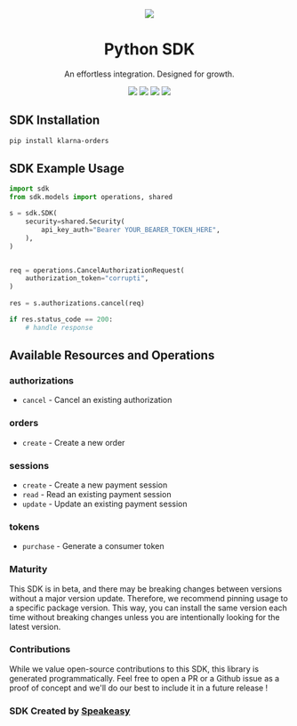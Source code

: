 <div align="center">
    <img src="https://user-images.githubusercontent.com/6267663/230347878-f2873a58-f578-4e95-86e0-7bebfd78f4f1.svg">
    <h1>Python SDK</h1>
   <p>An effortless integration. Designed for growth.</p>
   <a href="https://docs.klarna.com/"><img src="https://img.shields.io/static/v1?label=Docs&message=API Ref&color=000&style=for-the-badge" /></a>
   <a href="https://github.com/speakeasy-sdks/klarna-python/actions"><img src="https://img.shields.io/github/actions/workflow/status/speakeasy-sdks/klarna-python/speakeasy_sdk_generation.yml?style=for-the-badge" /></a>
  <a href="https://opensource.org/licenses/MIT"><img src="https://img.shields.io/badge/License-MIT-blue.svg?style=for-the-badge" /></a>
  <a href="https://github.com/speakeasy-sdks/klarna-python/releases"><img src="https://img.shields.io/github/v/release/speakeasy-sdks/klarna-python?sort=semver&style=for-the-badge" /></a>
</div>


<!-- Start SDK Installation -->
## SDK Installation

```bash
pip install klarna-orders
```
<!-- End SDK Installation -->

## SDK Example Usage
<!-- Start SDK Example Usage -->
```python
import sdk
from sdk.models import operations, shared

s = sdk.SDK(
    security=shared.Security(
        api_key_auth="Bearer YOUR_BEARER_TOKEN_HERE",
    ),
)


req = operations.CancelAuthorizationRequest(
    authorization_token="corrupti",
)
    
res = s.authorizations.cancel(req)

if res.status_code == 200:
    # handle response
```
<!-- End SDK Example Usage -->

<!-- Start SDK Available Operations -->
## Available Resources and Operations


### authorizations

* `cancel` - Cancel an existing authorization

### orders

* `create` - Create a new order

### sessions

* `create` - Create a new payment session
* `read` - Read an existing payment session
* `update` - Update an existing payment session

### tokens

* `purchase` - Generate a consumer token
<!-- End SDK Available Operations -->

### Maturity

This SDK is in beta, and there may be breaking changes between versions without a major version update. Therefore, we recommend pinning usage
to a specific package version. This way, you can install the same version each time without breaking changes unless you are intentionally
looking for the latest version.

### Contributions

While we value open-source contributions to this SDK, this library is generated programmatically.
Feel free to open a PR or a Github issue as a proof of concept and we'll do our best to include it in a future release !

### SDK Created by [Speakeasy](https://docs.speakeasyapi.dev/docs/using-speakeasy/client-sdks)
